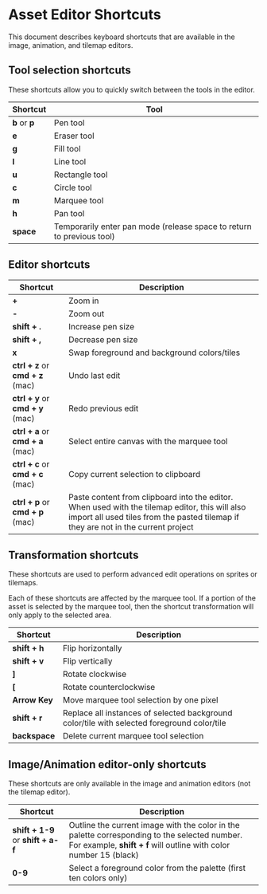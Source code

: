 # Asset Editor Shortcuts

This document describes keyboard shortcuts that are available in the image, animation, and tilemap editors.

## Tool selection shortcuts

These shortcuts allow you to quickly switch between the tools in the editor.

| Shortcut       | Tool |
| ---------------| ----------- |
| **b** or **p** | Pen tool |
| **e**          | Eraser tool |
| **g**          | Fill tool |
| **l**          | Line tool |
| **u**          | Rectangle tool |
| **c**          | Circle tool |
| **m**          | Marquee tool |
| **h**          | Pan tool |
| **space**      | Temporarily enter pan mode (release space to return to previous tool) |

## Editor shortcuts

| Shortcut                          | Description |
| --------------------------------- | ----------- |
| **+**                             | Zoom in |
| **-**                             | Zoom out |
| **shift + .**                     | Increase pen size |
| **shift + ,**                     | Decrease pen size |
| **x**                             | Swap foreground and background colors/tiles |
| **ctrl + z** or **cmd + z** (mac) | Undo last edit |
| **ctrl + y** or **cmd + y** (mac) | Redo previous edit |
| **ctrl + a** or **cmd + a** (mac) | Select entire canvas with the marquee tool |
| **ctrl + c** or **cmd + c** (mac) | Copy current selection to clipboard |
| **ctrl + p** or **cmd + p** (mac) | Paste content from clipboard into the editor. When used with the tilemap editor, this will also import all used tiles from the pasted tilemap if they are not in the current project |

## Transformation shortcuts

These shortcuts are used to perform advanced edit operations on sprites or tilemaps.

Each of these shortcuts are affected by the marquee tool.
If a portion of the asset is selected by the marquee tool, then the shortcut transformation will only apply to the selected area.

| Shortcut       | Description |
| -------------- | ----------- |
| **shift + h**  | Flip horizontally |
| **shift + v**  | Flip vertically |
| **]**          | Rotate clockwise |
| **[**          | Rotate counterclockwise |
| **Arrow Key**  | Move marquee tool selection by one pixel |
| **shift + r**  | Replace all instances of selected background color/tile with selected foreground color/tile |
| **backspace**  | Delete current marquee tool selection |


## Image/Animation editor-only shortcuts

These shortcuts are only available in the image and animation editors (not the tilemap editor).

| Shortcut                           | Description |
| ---------------------------------- | ----------- |
| **shift + 1-9** or **shift + a-f** | Outline the current image with the color in the palette corresponding to the selected number. For example, **shift + f** will outline with color number 15 (black) |
| **0-9**                            | Select a foreground color from the palette (first ten colors only) |

